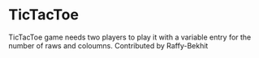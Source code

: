 # TicTacToe
TicTacToe game 
needs two players to play it with a variable entry for the number of raws and coloumns.
Contributed by Raffy-Bekhit
